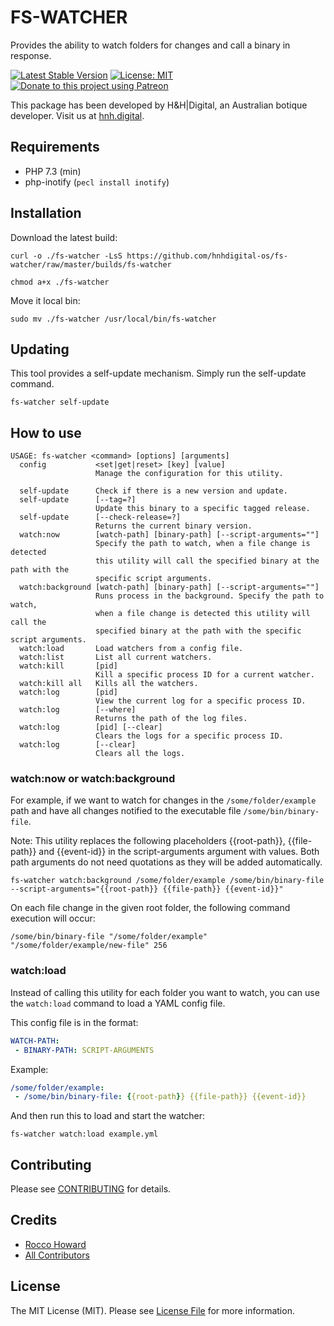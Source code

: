 # FS-WATCHER

Provides the ability to watch folders for changes and call a binary in response.

[![Latest Stable Version](https://img.shields.io/github/release/hnhdigital-os/fs-watcher.svg)](https://travis-ci.org/hnhdigital-os/fs-watcher) [![License: MIT](https://img.shields.io/badge/License-MIT-yellow.svg)](https://opensource.org/licenses/MIT) [![Donate to this project using Patreon](https://img.shields.io/badge/patreon-donate-yellow.svg)](https://patreon.com/RoccoHoward)

This package has been developed by H&H|Digital, an Australian botique developer. Visit us at [hnh.digital](http://hnh.digital).

## Requirements

* PHP 7.3 (min)
* php-inotify (`pecl install inotify`)

## Installation

Download the latest build:

```curl -o ./fs-watcher -LsS https://github.com/hnhdigital-os/fs-watcher/raw/master/builds/fs-watcher```

```chmod a+x ./fs-watcher```

Move it local bin:

```sudo mv ./fs-watcher /usr/local/bin/fs-watcher```

## Updating

This tool provides a self-update mechanism. Simply run the self-update command.

`fs-watcher self-update`

## How to use

```
USAGE: fs-watcher <command> [options] [arguments]
  config           <set|get|reset> [key] [value]
                   Manage the configuration for this utility.

  self-update      Check if there is a new version and update.
  self-update      [--tag=?]
                   Update this binary to a specific tagged release.
  self-update      [--check-release=?]
                   Returns the current binary version.
  watch:now        [watch-path] [binary-path] [--script-arguments=""]
                   Specify the path to watch, when a file change is detected
                   this utility will call the specified binary at the path with the
                   specific script arguments.
  watch:background [watch-path] [binary-path] [--script-arguments=""]
                   Runs process in the background. Specify the path to watch,
                   when a file change is detected this utility will call the
                   specified binary at the path with the specific script arguments.
  watch:load       Load watchers from a config file.
  watch:list       List all current watchers.
  watch:kill       [pid]
                   Kill a specific process ID for a current watcher.
  watch:kill all   Kills all the watchers.
  watch:log        [pid]
                   View the current log for a specific process ID.
  watch:log        [--where]
                   Returns the path of the log files.
  watch:log        [pid] [--clear]
                   Clears the logs for a specific process ID.
  watch:log        [--clear]
                   Clears all the logs.

```

### watch:now or watch:background

For example, if we want to watch for changes in the `/some/folder/example` path and have all changes notified to the executable file `/some/bin/binary-file`.

Note: This utility replaces the following placeholders {{root-path}}, {{file-path}} and {{event-id}} in the script-arguments argument with values. Both path arguments do not need quotations as they will be added automatically.

`fs-watcher watch:background /some/folder/example /some/bin/binary-file --script-arguments="{{root-path}} {{file-path}} {{event-id}}"`

On each file change in the given root folder, the following command execution will occur:

`/some/bin/binary-file "/some/folder/example" "/some/folder/example/new-file" 256`

### watch:load

Instead of calling this utility for each folder you want to watch, you can use the `watch:load` command to load a YAML config file.

This config file is in the format:

```yml
WATCH-PATH:
 - BINARY-PATH: SCRIPT-ARGUMENTS
```

Example:

```yml
/some/folder/example:
 - /some/bin/binary-file: {{root-path}} {{file-path}} {{event-id}}
```

And then run this to load and start the watcher:

```
fs-watcher watch:load example.yml
```

## Contributing

Please see [CONTRIBUTING](https://github.com/hnhdigital-os/fs-watcher/blob/master/CONTRIBUTING.md) for details.

## Credits

* [Rocco Howard](https://github.com/RoccoHoward)
* [All Contributors](https://github.com/hnhdigital-os/fs-watcher/contributors)

## License

The MIT License (MIT). Please see [License File](https://github.com/hnhdigital-os/fs-watcher/blob/master/LICENSE.md) for more information.

